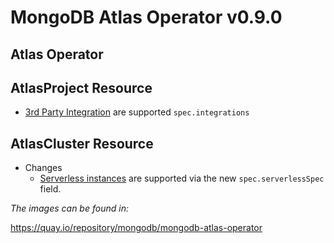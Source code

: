 
# MongoDB Atlas Operator v0.9.0

## Atlas Operator


## AtlasProject Resource
  * [3rd Party Integration](https://docs.atlas.mongodb.com/reference/api/third-party-integration-settings/) are supported `spec.integrations`

## AtlasCluster Resource
* Changes
  * [Serverless instances](https://www.mongodb.com/docs/atlas/reference/api/serverless-instances/) are supported via the new `spec.serverlessSpec` field.

*The images can be found in:*

https://quay.io/repository/mongodb/mongodb-atlas-operator
